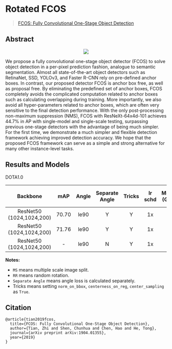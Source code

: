 # Rotated FCOS

> [FCOS: Fully Convolutional One-Stage Object Detection](https://arxiv.org/abs/1904.01355)
<!-- [ALGORITHM] -->

## Abstract

<div align=center>
<img src="https://user-images.githubusercontent.com/40661020/143882011-45b234bc-d04b-4bbe-a822-94bec057ac86.png"/>
</div>

We propose a fully convolutional one-stage object detector (FCOS) to solve object detection in a per-pixel prediction
fashion, analogue to semantic segmentation. Almost all state-of-the-art object detectors such as RetinaNet, SSD, YOLOv3,
and Faster R-CNN rely on pre-defined anchor boxes. In contrast, our proposed detector FCOS is anchor box free, as well
as proposal free. By eliminating the predefined set of anchor boxes, FCOS completely avoids the complicated computation
related to anchor boxes such as calculating overlapping during training. More importantly, we also avoid all
hyper-parameters related to anchor boxes, which are often very sensitive to the final detection performance. With the
only post-processing non-maximum suppression (NMS), FCOS with ResNeXt-64x4d-101 achieves 44.7% in AP with single-model
and single-scale testing, surpassing previous one-stage detectors with the advantage of being much simpler. For the
first time, we demonstrate a much simpler and flexible detection framework achieving improved detection accuracy. We
hope that the proposed FCOS framework can serve as a simple and strong alternative for many other instance-level tasks.

## Results and Models

DOTA1.0

|         Backbone         |  mAP  |   Angle    | Separate Angle | Tricks | lr schd | Mem (GB) | Inf Time (fps) |   Aug    | Batch Size |                                                 Configs                                                  |          Download          |
|:------------------------:|:-----:|:----------:|:--------------:|:------:|:-------:|:--------:|:--------------:|:--------:|:----------:|:--------------------------------------------------------------------------------------------------------:|:--------------------------:|
| ResNet50 (1024,1024,200) | 70.70 |    le90    |       Y        |   Y    |   1x    |    -     |       -        |    -     |     2      |    [rotated_fcos_sep_angle_r50_fpn_1x_dota_le90.py](./rotated_fcos_sep_angle_r50_fpn_1x_dota_le90.py)    | [model](-) &#124; [log](-) |
| ResNet50 (1024,1024,200) | 71.76 |    le90    |       Y        |   Y    |   1x    |    -     |       -        |    -     |     2      | [rotated_fcos_csl_gaussian_r50_fpn_1x_dota_le90.py](./rotated_fcos_csl_gaussian_r50_fpn_1x_dota_le90.py) | [model](-) &#124; [log](-) |
| ResNet50 (1024,1024,200) |   -   |    le90    |       N        |   Y    |   1x    |    -     |       -        |    -     |     2      |           [rotated_fcos_kld_r50_fpn_1x_dota_le90](./rotated_fcos_kld_r50_fpn_1x_dota_le90.py)            | [model](-) &#124; [log](-) |

**Notes:**

- `MS` means multiple scale image split.
- `RR` means random rotation.
- `Separate Angle` means angle loss is calculated separately.
- Tricks means setting `norm_on_bbox`, `centerness_on_reg`, `center_sampling` as `True`.

## Citation

```
@article{tian2019fcos,
  title={FCOS: Fully Convolutional One-Stage Object Detection},
  author={Tian, Zhi and Shen, Chunhua and Chen, Hao and He, Tong},
  journal={arXiv preprint arXiv:1904.01355},
  year={2019}
}
```
